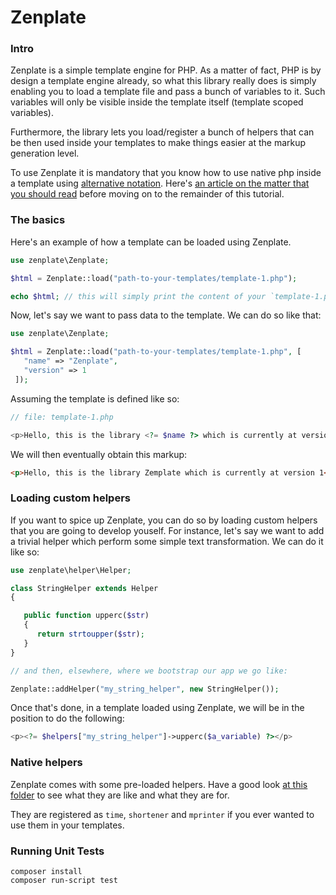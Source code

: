 Zenplate
==========

### Intro

Zenplate is a simple template engine for PHP. As a matter of fact, PHP is by design a template engine already, so what this library really does is simply enabling you to load a template file and pass a bunch of variables to it. Such variables will only be visible inside the template itself (template scoped variables). 

Furthermore, the library lets you load/register a bunch of helpers that can be then used inside your templates to make things easier at the markup generation level.

To use Zenplate it is mandatory that you know how to use native php inside a template using [alternative notation](https://www.php.net/manual/en/control-structures.alternative-syntax.php). Here's [an article on the matter that you should read](https://www.joeldare.com/wiki/php:using_php_as_a_template_engine) before moving on to the remainder of this tutorial.

### The basics

Here's an example of how a template can be loaded using Zenplate.

```php
use zenplate\Zenplate;

$html = Zenplate::load("path-to-your-templates/template-1.php");

echo $html; // this will simply print the content of your `template-1.php` template.
```

Now, let's say we want to pass data to the template. We can do so like that:

```php
use zenplate\Zenplate;

$html = Zenplate::load("path-to-your-templates/template-1.php", [
   "name" => "Zenplate",
   "version" => 1
 ]);
```

Assuming the template is defined like so:

```php
// file: template-1.php

<p>Hello, this is the library <?= $name ?> which is currently at version <?= $version ?></p>
```

We will then eventually obtain this markup:

```html
<p>Hello, this is the library Zemplate which is currently at version 1</p>
```

### Loading custom helpers

If you want to spice up Zenplate, you can do so by loading custom helpers that you are going to develop youself. For instance, let's say we want to add a trivial helper which perform some simple text transformation. We can do it like so:

```php
use zenplate\helper\Helper;

class StringHelper extends Helper
{

   public function upperc($str)
   {
      return strtoupper($str);
   }
}

// and then, elsewhere, where we bootstrap our app we go like:

Zenplate::addHelper("my_string_helper", new StringHelper());
```

Once that's done, in a template loaded using Zenplate, we will be in the position to do the following:

```php
<p><?= $helpers["my_string_helper"]->upperc($a_variable) ?></p>
```

### Native helpers

Zenplate comes with some pre-loaded helpers. Have a good look [at this folder](https://github.com/nourdine/zenplate/tree/master/src/zenplate/helper) to see what they are like and what they are for. 

They are registered as `time`, `shortener` and `mprinter` if you ever wanted to use them in your templates.

### Running Unit Tests

```
composer install
composer run-script test
```
